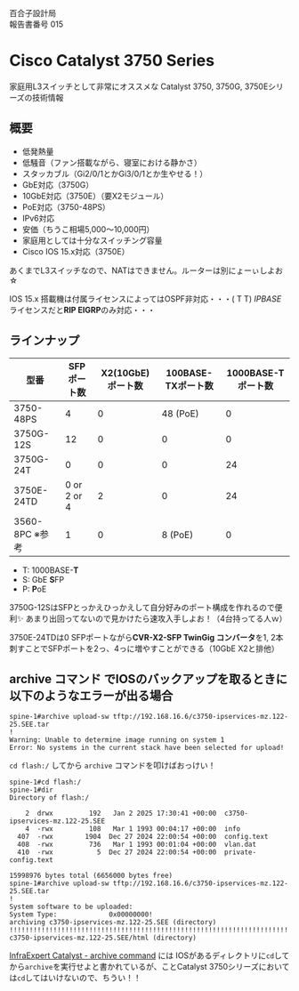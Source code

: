 百合子設計局  
報告書番号 015

# Cisco Catalyst 3750 Series
家庭用L3スイッチとして非常にオススメな Catalyst 3750, 3750G, 3750Eシリーズの技術情報

## 概要
* 低発熱量
* 低騒音（ファン搭載ながら、寝室における静かさ）
* スタッカブル（Gi2/0/1とかGi3/0/1とか生やせる！）
* GbE対応（3750G）
* 10GbE対応（3750E）（要X2モジュール）
* PoE対応（3750-48PS）
* IPv6対応
* 安価（ちうこ相場5,000～10,000円）
* 家庭用としては十分なスイッチング容量
* Cisco IOS 15.x対応（3750E）

あくまでL3スイッチなので、NATはできません。ルーターは別にょーぃしよお☆

IOS 15.x 搭載機は付属ライセンスによってはOSPF非対応・・・( T T) *IPBASE* ライセンスだと**RIP EIGRP**のみ対応・・・

## ラインナップ
|型番|SFPポート数|X2(10GbE)ポート数|100BASE-TXポート数|1000BASE-Tポート数|
|----------|---|---|--------|---|
|3750-48PS |4  |0  |48 (PoE)|0  |
|3750G-12S |12 |0  |0       |0  |
|3750G-24T |0  |0  |0       |24 |
|3750E-24TD|0 or 2 or 4|2|0 |24 |
|3560-8PC ※参考|1|0|8 (PoE)|0  |

* T: 1000BASE-**T**
* S: GbE **S**FP
* P: **P**oE

3750G-12SはSFPとっかえひっかえして自分好みのポート構成を作れるので便利✨ あまり出回ってないので見かけたら速攻入手しよお！（4台持ってる人ｗ）

3750E-24TDは0 SFPポートながら**CVR-X2-SFP TwinGig コンバータ**を1, 2本刺すことでSFPポートを2っ、4っに増やすことができる（10GbE X2と排他）

## archive コマンド でIOSのバックアップを取るときに以下のようなエラーが出る場合
```
spine-1#archive upload-sw tftp://192.168.16.6/c3750-ipservices-mz.122-25.SEE.tar
!
Warning: Unable to determine image running on system 1
Error: No systems in the current stack have been selected for upload!
```
`cd flash:/` してから `archive` コマンドを叩けばおっけい！
```
spine-1#cd flash:/
spine-1#dir
Directory of flash:/

    2  drwx         192   Jan 2 2025 17:30:41 +00:00  c3750-ipservices-mz.122-25.SEE
    4  -rwx         108   Mar 1 1993 00:04:17 +00:00  info
  407  -rwx        1904  Dec 27 2024 22:00:54 +00:00  config.text
  408  -rwx         736   Mar 1 1993 00:01:04 +00:00  vlan.dat
  410  -rwx           5  Dec 27 2024 22:00:54 +00:00  private-config.text

15998976 bytes total (6656000 bytes free)
spine-1#archive upload-sw tftp://192.168.16.6/c3750-ipservices-mz.122-25.SEE.tar
!
System software to be uploaded:
System Type:             0x00000000!
archiving c3750-ipservices-mz.122-25.SEE (directory)
!!!!!!!!!!!!!!!!!!!!!!!!!!!!!!!!!!!!!!!!!!!!!!!!!!!!!!!!!!!!!!!!!!!!!!!!!!!!!!!!!!!!!!!!!!!!!!!!!!!!!!!!!!!!!!!!!!!!!!!!archiving c3750-ipservices-mz.122-25.SEE/html (directory)
```

[InfraExpert Catalyst - archive command](https://www.infraexpert.com/study/ciscoios15.html) には IOSがあるディレクトリに`cd`してから`archive`を実行せよと書かれているが、ことCatalyst 3750シリーズにおいては`cd`してはいけないので、ちうい！！
